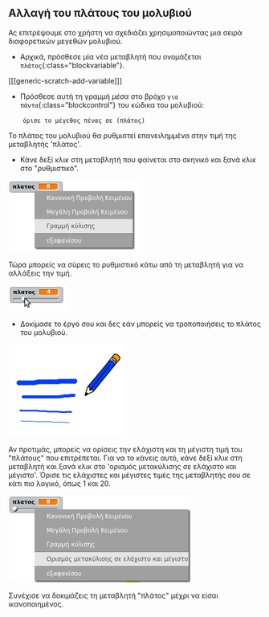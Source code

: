 ## Αλλαγή του πλάτους του μολυβιού

Ας επιτρέψουμε στο χρήστη να σχεδιάζει χρησιμοποιώντας μια σειρά διαφορετικών μεγεθών μολυβιού.

+ Αρχικά, πρόσθεσε μία νέα μεταβλητή που ονομάζεται `πλάτος`{:class="blockvariable"}.

[[[generic-scratch-add-variable]]]

+ Πρόσθεσε αυτή τη γραμμή *μέσα* στο βρόχο `για πάντα`{:class="blockcontrol"} του κώδικα του μολυβιού:

```blocks
    όρισε το μέγεθος πένας σε (πλάτος)
```

Το πλάτος του μολυβιού θα ρυθμιστεί επανειλημμένα στην τιμή της μεταβλητής 'πλάτος'.

+ Κάνε δεξί κλικ στη μεταβλητή που φαίνεται στο σκηνικό και ξανά κλικ στο "ρυθμιστικό".

![screenshot](images/paint-slider.png)

Τώρα μπορείς να σύρεις το ρυθμιστικό κάτω από τη μεταβλητή για να αλλάξεις την τιμή.

![screenshot](images/paint-slider-change.png)

+ Δοκίμασε το έργο σου και δες εάν μπορείς να τροποποιήσεις το πλάτος του μολυβιού.

![screenshot](images/paint-width-test.png)

Αν προτιμάς, μπορείς να ορίσεις την ελάχιστη και τη μέγιστη τιμή του "πλάτους" που επιτρέπεται. Για να το κάνεις αυτό, κάνε δεξί κλικ στη μεταβλητή και ξανά κλικ στο 'ορισμός μετακύλισης σε ελάχιστο και μέγιστο'. Όρισε τις ελάχιστες και μέγιστες τιμές της μεταβλητής σου σε κάτι πιο λογικό, όπως 1 και 20.

![screenshot](images/paint-slider-max.png)

Συνέχισε να δοκιμάζεις τη μεταβλητή "πλάτος" μέχρι να είσαι ικανοποιημένος.